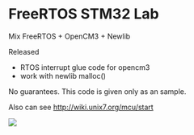 
# FreeRTOS STM32 Lab

Mix FreeRTOS + OpenCM3 + Newlib

Released
- RTOS interrupt glue code for opencm3
- work with newlib malloc()

No guarantees. This code is given only as an sample.

Also can see http://wiki.unix7.org/mcu/start

![](http://wiki.unix7.org/_media/mcu/img_20180422_144519-480.jpg)





